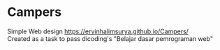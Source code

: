 # Campers
Simple Web design https://ervinhalimsurya.github.io/Campers/  
Created as a task to pass dicoding's "Belajar dasar pemrograman web"
